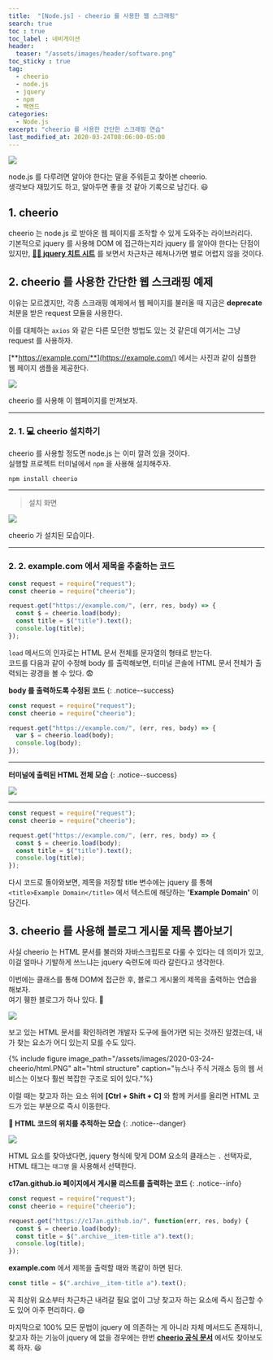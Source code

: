 ```yaml
---
title:  "[Node.js] - cheerio 를 사용한 웹 스크래핑"
search: true
toc : true
toc_label : 네비게이션
header:
  teaser: "/assets/images/header/software.png"
toc_sticky : true
tag:
  - cheerio
  - node.js
  - jquery
  - npm
  - 백엔드
categories:
  - Node.js
excerpt: "cheerio 를 사용한 간단한 스크래핑 연습"
last_modified_at: 2020-03-24T08:06:00-05:00
---
```

<img src="/assets/images/header/software.png">


node.js 를 다루려면 알아야 한다는 말을 주워듣고 찾아본 cheerio.   
생각보다 재밌기도 하고, 알아두면 좋을 것 같아 기록으로 남긴다. 😃

## 1. cheerio

cheerio 는 node.js 로 받아온 웹 페이지를 조작할 수 있게 도와주는 라이브러리다.  
기본적으로 jquery 를 사용해 DOM 에 접근하는지라 jquery 를 알아야 한다는 단점이 있지만, [**👨‍💻 jquery 치트 시트**](https://htmlcheatsheet.com/jquery/) 를 보면서 차근차근 헤쳐나가면 별로 어렵지 않을 것이다.

## 2. cheerio 를 사용한 간단한 웹 스크래핑 예제   

이유는 모르겠지만, 각종 스크래핑 예제에서 웹 페이지를 불러올 때 지금은 **deprecate** 처분을 받은 request 모듈을 사용한다.   

이를 대체하는 `axios` 와 같은 다른 모던한 방법도 있는 것 같은데 여기서는 그냥 request 를 사용하자.

[**https://example.com/**](https://example.com/) 에서는 사진과 같이 심플한 웹 페이지 샘플을 제공한다.


<img src="/assets/images/2020-03-24-cheerio/sample.PNG">

cheerio 를 사용해 이 웹페이지를 만져보자.

---

### 2. 1. 💻 cheerio 설치하기   


cheerio 를 사용할 정도면 node.js 는 이미 깔려 있을 것이다.  
실행할 프로젝트 터미널에서 `npm` 을 사용해 설치해주자.

```javascript
npm install cheerio
```

---

> 설치 화면

<img src="/assets/images/2020-03-24-cheerio/install.PNG">

cheerio 가 설치된 모습이다.

---

### 2. 2. example.com 에서 제목을 추출하는 코드


```javascript
const request = require("request");
const cheerio = require("cheerio");

request.get("https://example.com/", (err, res, body) => {
  const $ = cheerio.load(body);
  const title = $("title").text();
  console.log(title);
});
```

`load` 메서드의 인자로는 HTML 문서 전체를 문자열의 형태로 받는다.   
코드를 다음과 같이 수정해 body 를 출력해보면, 터미널 콘솔에 HTML 문서 전체가 출력되는 광경을 볼 수 있다. 😨

**body 를 출력하도록 수정된 코드**
{: .notice--success}

```javascript
const request = require("request");
const cheerio = require("cheerio");

request.get("https://example.com/", (err, res, body) => {
  var $ = cheerio.load(body);
  console.log(body);
});
```
---

**터미널에 출력된 HTML 전체 모습**
{: .notice--success}

<img src="/assets/images/2020-03-24-cheerio/body.PNG">

---

```javascript
const request = require("request");
const cheerio = require("cheerio");

request.get("https://example.com/", (err, res, body) => {
  const $ = cheerio.load(body);
  const title = $("title").text();
  console.log(title);
});
```
다시 코드로 돌아와보면, 제목을 저장할 title 변수에는 jquery 를 통해 `<title>Example Domain</title>` 에서 텍스트에 해당하는 **'Example Domain'** 이 담긴다.  


## 3. cheerio 를 사용해 블로그 게시물 제목 뽑아보기
사실 cheerio 는 HTML 문서를 불러와 자바스크립트로 다룰 수 있다는 데 의미가 있고, 이걸 얼마나 기발하게 쓰느냐는 jquery 숙련도에 따라 갈린다고 생각한다.

이번에는 클래스를 통해 DOM에 접근한 후, 블로그 게시물의 제목을 출력하는 연습을 해보자.  
여기 휑한 블로그가 하나 있다. 🤣

<img src="/assets/images/2020-03-24-cheerio/blog.PNG">

보고 있는 HTML 문서를 확인하려면 개발자 도구에 들어가면 되는 것까진 알겠는데, 내가 찾는 요소가 어디 있는지 모를 수도 있다.

{% include figure image_path="/assets/images/2020-03-24-cheerio/html.PNG" alt="html structure" caption="뉴스나 주식 거래소 등의 웹 서비스는 이보다 훨씬 복잡한 구조로 되어 있다."%}

이럴 때는 찾고자 하는 요소 위에 **[Ctrl + Shift + C]** 와 함께 커서를 올리면 HTML 코드가 있는 부분으로 즉시 이동한다.

**🧭 HTML 코드의 위치를 추적하는 모습**
{: .notice--danger}

<img src="/assets/images/2020-03-24-cheerio/find.png">

HTML 요소를 찾아냈다면, jquery 형식에 맞게 DOM 요소의 클래스는 `.` 선택자로, HTML 태그는 `태그명` 을 사용해서 선택한다.

**c17an.github.io 페이지에서 게시물 리스트를 출력하는 코드**
{: .notice--info}

```javascript
const request = require("request");
const cheerio = require("cheerio");

request.get("https://c17an.github.io/", function(err, res, body) {
  const $ = cheerio.load(body);
  const title = $(".archive__item-title a").text();
  console.log(title);
});
```

**example.com** 에서 제목을 출력할 때와 똑같이 하면 된다.

``` javascript
const title = $(".archive__item-title a").text();
```

꼭 최상위 요소부터 차근차근 내려갈 필요 없이 그냥 찾고자 하는 요소에 즉시 접근할 수도 있어 아주 편리하다. 😄



마지막으로 100% 모든 문법이 jquery 에 의존하는 게 아니라 자체 메서드도 존재하니, 찾고자 하는 기능이 jquery 에 없을 경우에는 한번 [**cheerio 공식 문서**](https://cheerio.js.org/) 에서도 찾아보도록 하자. 😆
